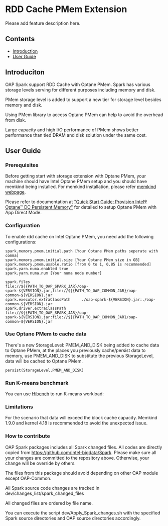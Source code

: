 # RDD Cache PMem Extension
Please add feature description here.

## Contents
- [Introduction](#introduction)
- [User Guide](#userguide)

## Introduciton

OAP Spark support RDD Cache with Optane PMem. Spark has various storage levels serving for different purposes including memory and disk.

PMem storage level is added to support a new tier for storage level besides memory and disk.

Using PMem library to access Optane PMem can help to avoid the overhead from disk.

Large capacity and high I/O performance of PMem shows better performance than tied DRAM and disk solution under the same cost.

## User Guide
### Prerequisites

Before getting start with storage extension with Optane PMem, your machine should have Intel Optane PMem setup and you should have memkind being installed. For memkind installation, please refer [memkind webpage](https://github.com/memkmemkindind/).

Please refer to documentation at ["Quick Start Guide: Provision Intel® Optane™ DC Persistent Memory"](https://software.intel.com/en-us/articles/quick-start-guide-configure-intel-optane-dc-persistent-memory-on-linux) for detailed to setup Optane PMem with App Direct Mode.

### Configuration

To enable rdd cache on Intel Optane PMem, you need add the following configurations:
```
spark.memory.pmem.initial.path [Your Optane PMem paths seperate with comma]
spark.memory.pmem.initial.size [Your Optane PMem size in GB]
spark.memory.pmem.usable.ratio [from 0 to 1, 0.85 is recommended]
spark.yarn.numa.enabled true
spark.yarn.numa.num [Your numa node number]

spark.files                       file://${{PATH_TO_OAP_SPARK_JAR}/oap-spark-${VERSION}.jar,file://${{PATH_TO_OAP_COMMON_JAR}/oap-common-${VERSION}.jar
spark.executor.extraClassPath     ./oap-spark-${VERSION}.jar:./oap-common-${VERSION}.jar
spark.driver.extraClassPath       file://${{PATH_TO_OAP_SPARK_JAR}/oap-spark-${VERSION}.jar:file://${{PATH_TO_OAP_COMMON_JAR}/oap-common-${VERSION}.jar
```

### Use Optane PMem to cache data

There's a new StorageLevel: PMEM_AND_DISK being added to cache data to Optane PMem, at the places you previously cache/persist data to memory, use PMEM_AND_DISK to substitute the previous StorageLevel, data will be cached to Optane PMem.
```
persist(StorageLevel.PMEM_AND_DISK)
```

### Run K-means benchmark

You can use [Hibench](https://github.com/Intel-bigdata/HiBench) to run K-means workload:

### Limitations

For the scenario that data will exceed the block cache capacity. Memkind 1.9.0 and kernel 4.18 is recommended to avoid the unexpected issue.


### How to contribute

OAP Spark packages includes all Spark changed files. All codes are directly copied from
https://github.com/Intel-bigdata/Spark. Please make sure all your changes are committed to the
repository above. Otherwise, your change will be override by others.

The files from this package should avoid depending on other OAP module except OAP-Common.

All Spark source code changes are tracked in dev/changes_list/spark_changed_files

All changed files are ordered by file name.

You can execute the script dev/Apply_Spark_changes.sh with the specified Spark source directories
and OAP source directories accordingly.
